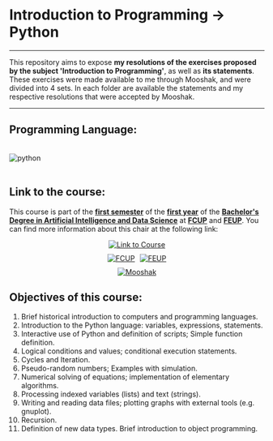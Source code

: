 # Introduction to Programming -> Python

---

This repository aims to expose **my resolutions of the exercises proposed by the subject 'Introduction to Programming'**, as well as **its statements**.
These exercises were made available to me through Mooshak, and were divided into 4 sets.
In each folder are available the statements and my respective resolutions that were accepted by Mooshak.

---

## Programming Language:

<div style = "display: inline_block"><br/>
  <img align="center" alt="python" src="https://img.shields.io/badge/Python-3776AB?style=for-the-badge&logo=python&logoColor=white" />
</div><br/>


## Link to the course: 

This course is part of the **<u>first semester</u>** of the **<u>first year</u>** of the **<u>Bachelor's Degree in Artificial Intelligence and Data Science</u>** at **<u>FCUP</u>** and **<u>FEUP</u>**. You can find more information about this chair at the following link:

<div style="display: flex; flex-direction: column; align-items: center; gap: 10px;">
  <a href="https://sigarra.up.pt/fcup/pt/UCURR_GERAL.FICHA_UC_VIEW?pv_ocorrencia_id=507445">
    <img alt="Link to Course" src="https://img.shields.io/badge/Link_to_Course-0077B5?style=for-the-badge&logo=logoColor=white" />
  </a>

  <div style="display: flex; gap: 10px; justify-content: center;">
    <a href="https://sigarra.up.pt/fcup/pt/web_page.inicial">
      <img alt="FCUP" src="https://img.shields.io/badge/FCUP-808080?style=for-the-badge&logo=logoColor=grey" />
    </a>
    <a href="https://sigarra.up.pt/feup/pt/web_page.inicial">
      <img alt="FEUP" src="https://img.shields.io/badge/FEUP-808080?style=for-the-badge&logo=logoColor=grey" />
    </a>
  </div>

  <a href="https://mooshak.dcc.fc.up.pt/">
    <img alt="Mooshak" src="https://img.shields.io/badge/Mooshak-F67828?style=for-the-badge&logo=logoColor=orange" />
  </a>
</div>


## Objectives of this course:

1. Brief historical introduction to computers and programming languages.
2. Introduction to the Python language: variables, expressions, statements.
3. Interactive use of Python and definition of scripts; Simple function definition.
4. Logical conditions and values; conditional execution statements.
5. Cycles and Iteration.
6. Pseudo-random numbers; Examples with simulation.
7. Numerical solving of equations; implementation of elementary algorithms.
8. Processing indexed variables (lists) and text (strings).
9. Writing and reading data files; plotting graphs with external tools (e.g. gnuplot).
10. Recursion.
11. Definition of new data types. Brief introduction to object programming.
